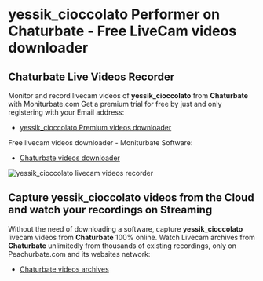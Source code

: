 # yessik_cioccolato Performer on Chaturbate - Free LiveCam videos downloader

## Chaturbate Live Videos Recorder

Monitor and record livecam videos of **yessik_cioccolato** from **Chaturbate** with Moniturbate.com
Get a premium trial for free by just and only registering with your Email address:
* [yessik_cioccolato Premium videos downloader](https://moniturbate.com/request-demo-licence-key.html)

Free livecam videos downloader - Moniturbate Software:
* [Chaturbate videos downloader](https://moniturbate.com/moniturbate-download-software.html)

![yessik_cioccolato livecam videos recorder](https://peachurnet.com/templates/moniturbate-software.png)


## Capture yessik_cioccolato videos from the Cloud and watch your recordings on Streaming

Without the need of downloading a software, capture **yessik_cioccolato** livecam videos from **Chaturbate** 100% online.
Watch Livecam archives from **Chaturbate** unlimitedly from thousands of existing recordings, only on Peachurbate.com and its websites network:
* [Chaturbate videos archives](https://peachurnet.com/)